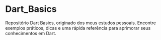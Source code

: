 # Dart_Basics
 Repositório Dart Basics, originado dos meus estudos pessoais. Encontre exemplos práticos, dicas e uma rápida referência para aprimorar seus conhecimentos em Dart.
